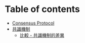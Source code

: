 # Table of contents

* [Consensus Protocol](README.md)
* [共識機制](undefined/README.md)
  * [比較 - 共識機制的差異](undefined/bi-gong-zhi-de-cha.md)


